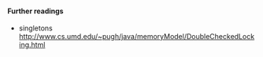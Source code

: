 
#### Further readings
- singletons <http://www.cs.umd.edu/~pugh/java/memoryModel/DoubleCheckedLocking.html> 

 
